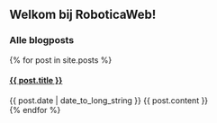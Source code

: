 ## Welkom bij RoboticaWeb!

### Alle blogposts

  {% for post in site.posts %}
  <article>
    <h4>
      <a href="{{ post.url | prepend: site.baseurl }}">
        {{ post.title }}
      </a>
    </h4>
    <time datetime="{{ post.date | date: "%Y-%m-%d" }}">{{ post.date | date_to_long_string }}</time>
    {{ post.content }}
  </article>
{% endfor %}
